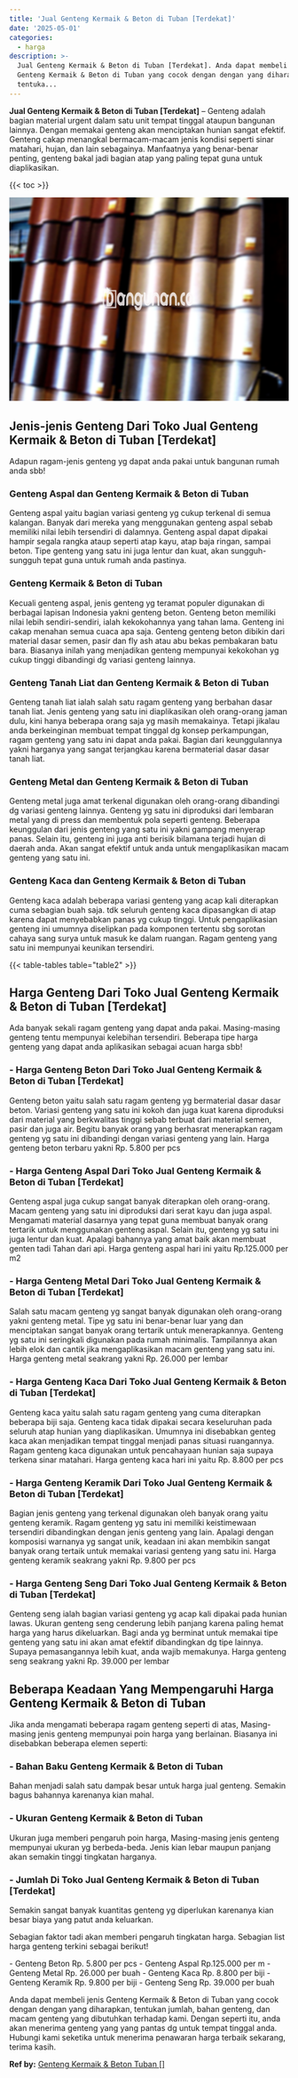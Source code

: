 ```yaml
---
title: 'Jual Genteng Kermaik & Beton di Tuban [Terdekat]'
date: '2025-05-01'
categories:
  - harga
description: >-
  Jual Genteng Kermaik & Beton di Tuban [Terdekat]. Anda dapat membeli jenis
  Genteng Kermaik & Beton di Tuban yang cocok dengan dengan yang diharapkan,
  tentuka...
---
```


**Jual Genteng Kermaik & Beton di Tuban \[Terdekat\]** – Genteng adalah bagian material urgent dalam satu unit tempat tinggal ataupun bangunan lainnya. Dengan memakai genteng akan menciptakan hunian sangat efektif. Genteng cakap menangkal bermacam-macam jenis kondisi seperti sinar matahari, hujan, dan lain sebagainya. Manfaatnya yang benar-benar penting, genteng bakal jadi bagian atap yang paling tepat guna untuk diaplikasikan.

{{< toc >}}

![Jual Genteng Kermaik & Beton di Tuban [Terdekat]](/images/genteng-minimalis-murah14.png)

## Jenis-jenis Genteng Dari Toko Jual Genteng Kermaik & Beton di Tuban \[Terdekat\]

Adapun ragam-jenis genteng yg dapat anda pakai untuk bangunan rumah anda sbb!

### Genteng Aspal dan Genteng Kermaik & Beton di Tuban

Genteng aspal yaitu bagian variasi genteng yg cukup terkenal di semua kalangan. Banyak dari mereka yang menggunakan genteng aspal sebab memiliki nilai lebih tersendiri di dalamnya. Genteng aspal dapat dipakai hampir segala rangka ataup seperti atap kayu, atap baja ringan, sampai beton. Tipe genteng yang satu ini juga lentur dan kuat, akan sungguh-sungguh tepat guna untuk rumah anda pastinya.

### Genteng Kermaik & Beton di Tuban

Kecuali genteng aspal, jenis genteng yg teramat populer digunakan di berbagai lapisan Indonesia yakni genteng beton. Genteng beton memiliki nilai lebih sendiri-sendiri, ialah kekokohannya yang tahan lama. Genteng ini cakap menahan semua cuaca apa saja. Genteng genteng beton dibikin dari material dasar semen, pasir dan fly ash atau abu bekas pembakaran batu bara. Biasanya inilah yang menjadikan genteng mempunyai kekokohan yg cukup tinggi dibandingi dg variasi genteng lainnya.

### Genteng Tanah Liat dan Genteng Kermaik & Beton di Tuban

Genteng tanah liat ialah salah satu ragam genteng yang berbahan dasar tanah liat. Jenis genteng yang satu ini diaplikasikan oleh orang-orang jaman dulu, kini hanya beberapa orang saja yg masih memakainya. Tetapi jikalau anda berkeinginan membuat tempat tinggal dg konsep perkampungan, ragam genteng yang satu ini dapat anda pakai. Bagian dari keunggulannya yakni harganya yang sangat terjangkau karena bermaterial dasar dasar tanah liat.

### Genteng Metal dan Genteng Kermaik & Beton di Tuban

Genteng metal juga amat terkenal digunakan oleh orang-orang dibandingi dg variasi genteng lainnya. Genteng yg satu ini diproduksi dari lembaran metal yang di press dan membentuk pola seperti genteng. Beberapa keunggulan dari jenis genteng yang satu ini yakni gampang menyerap panas. Selain itu, genteng ini juga anti berisik bilamana terjadi hujan di daerah anda. Akan sangat efektif untuk anda untuk mengaplikasikan macam genteng yang satu ini.

### Genteng Kaca dan Genteng Kermaik & Beton di Tuban

Genteng kaca adalah beberapa variasi genteng yang acap kali diterapkan cuma sebagian buah saja. tdk seluruh genteng kaca dipasangkan di atap karena dapat menyebabkan panas yg cukup tinggi. Untuk pengaplikasian genteng ini umumnya diselipkan pada komponen tertentu sbg sorotan cahaya sang surya untuk masuk ke dalam ruangan. Ragam genteng yang satu ini mempunyai keunikan tersendiri.

{{< table-tables table="table2" >}}

## Harga Genteng Dari Toko Jual Genteng Kermaik & Beton di Tuban \[Terdekat\]

Ada banyak sekali ragam genteng yang dapat anda pakai. Masing-masing genteng tentu mempunyai kelebihan tersendiri. Beberapa tipe harga genteng yang dapat anda aplikasikan sebagai acuan harga sbb!

### \- Harga Genteng Beton Dari Toko Jual Genteng Kermaik & Beton di Tuban \[Terdekat\]

Genteng beton yaitu salah satu ragam genteng yg bermaterial dasar dasar beton. Variasi genteng yang satu ini kokoh dan juga kuat karena diproduksi dari material yang berkwalitas tinggi sebab terbuat dari material semen, pasir dan juga air. Begitu banyak orang yang berhasrat menerapkan ragam genteng yg satu ini dibandingi dengan variasi genteng yang lain. Harga genteng beton terbaru yakni Rp. 5.800 per pcs

### \- Harga Genteng Aspal Dari Toko Jual Genteng Kermaik & Beton di Tuban \[Terdekat\]

Genteng aspal juga cukup sangat banyak diterapkan oleh orang-orang. Macam genteng yang satu ini diproduksi dari serat kayu dan juga aspal. Mengamati material dasarnya yang tepat guna membuat banyak orang tertarik untuk menggunakan genteng aspal. Selain itu, genteng yg satu ini juga lentur dan kuat. Apalagi bahannya yang amat baik akan membuat genten tadi Tahan dari api. Harga genteng aspal hari ini yaitu Rp.125.000 per m2

### \- Harga Genteng Metal Dari Toko Jual Genteng Kermaik & Beton di Tuban \[Terdekat\]

Salah satu macam genteng yg sangat banyak digunakan oleh orang-orang yakni genteng metal. Tipe yg satu ini benar-benar luar yang dan menciptakan sangat banyak orang tertarik untuk menerapkannya. Genteng yg satu ini seringkali digunakan pada rumah minimalis. Tampilannya akan lebih elok dan cantik jika mengaplikasikan macam genteng yang satu ini. Harga genteng metal seakrang yakni Rp. 26.000 per lembar

### \- Harga Genteng Kaca Dari Toko Jual Genteng Kermaik & Beton di Tuban \[Terdekat\]

Genteng kaca yaitu salah satu ragam genteng yang cuma diterapkan beberapa biji saja. Genteng kaca tidak dipakai secara keseluruhan pada seluruh atap hunian yang diaplikasikan. Umumnya ini disebabkan genteg kaca akan menjadikan tempat tinggal menjadi panas situasi ruangannya. Ragam genteng kaca digunakan untuk pencahayaan hunian saja supaya terkena sinar matahari. Harga genteng kaca hari ini yaitu Rp. 8.800 per pcs

### \- Harga Genteng Keramik Dari Toko Jual Genteng Kermaik & Beton di Tuban \[Terdekat\]

Bagian jenis genteng yang terkenal digunakan oleh banyak orang yaitu genteng keramik. Ragam genteng yg satu ini memiliki keistimewaan tersendiri dibandingkan dengan jenis genteng yang lain. Apalagi dengan komposisi warnanya yg sangat unik, keadaan ini akan membikin sangat banyak orang tertaik untuk memakai variasi genteng yang satu ini. Harga genteng keramik seakrang yakni Rp. 9.800 per pcs

### \- Harga Genteng Seng Dari Toko Jual Genteng Kermaik & Beton di Tuban \[Terdekat\]

Genteng seng ialah bagian variasi genteng yg acap kali dipakai pada hunian lawas. Ukuran genteng seng cenderung lebih panjang karena paling hemat harga yang harus dikeluarkan. Bagi anda yg berminat untuk memakai tipe genteng yang satu ini akan amat efektif dibandingkan dg tipe lainnya. Supaya pemasangannya lebih kuat, anda wajib memakunya. Harga genteng seng seakrang yakni Rp. 39.000 per lembar

## Beberapa Keadaan Yang Mempengaruhi Harga Genteng Kermaik & Beton di Tuban

Jika anda mengamati beberapa ragam genteng seperti di atas, Masing-masing jenis genteng mempunyai poin harga yang berlainan. Biasanya ini disebabkan beberapa elemen seperti:

### \- Bahan Baku Genteng Kermaik & Beton di Tuban

Bahan menjadi salah satu dampak besar untuk harga jual genteng. Semakin bagus bahannya karenanya kian mahal.

### \- Ukuran Genteng Kermaik & Beton di Tuban

Ukuran juga memberi pengaruh poin harga, Masing-masing jenis genteng mempunyai ukuran yg berbeda-beda. Jenis kian lebar maupun panjang akan semakin tinggi tingkatan harganya.

### \- Jumlah Di Toko Jual Genteng Kermaik & Beton di Tuban \[Terdekat\]

Semakin sangat banyak kuantitas genteng yg diperlukan karenanya kian besar biaya yang patut anda keluarkan.

Sebagian faktor tadi akan memberi pengaruh tingkatan harga. Sebagian list harga genteng terkini sebagai berikut!

\- Genteng Beton Rp. 5.800 per pcs - Genteng Aspal Rp.125.000 per m - Genteng Metal Rp. 26.000 per buah - Genteng Kaca Rp. 8.800 per biji - Genteng Keramik Rp. 9.800 per biji - Genteng Seng Rp. 39.000 per buah

Anda dapat membeli jenis Genteng Kermaik & Beton di Tuban yang cocok dengan dengan yang diharapkan, tentukan jumlah, bahan genteng, dan macam genteng yang dibutuhkan terhadap kami. Dengan seperti itu, anda akan menerima genteng yang yang pantas dg untuk tempat tinggal anda. Hubungi kami seketika untuk menerima penawaran harga terbaik sekarang, terima kasih.

**Ref by:**  [Genteng Kermaik & Beton  Tuban []](https://id.wikipedia.org/wiki/Genteng)
